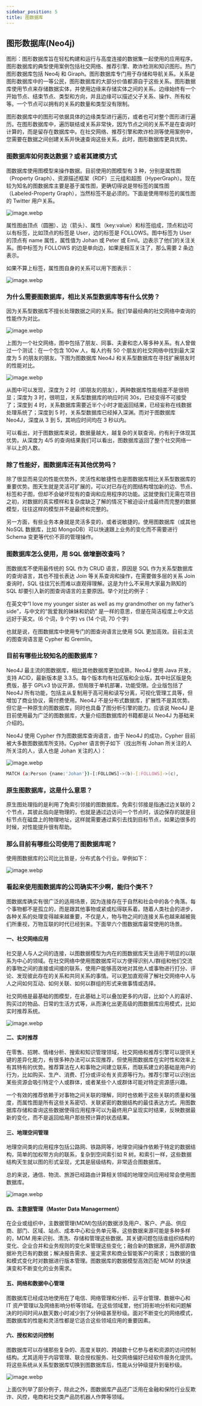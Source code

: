 ```yaml
---
sidebar_position: 5
title: 图数据库
---
```


## 图形数据库(Neo4j)

图形：图形数据库旨在轻松构建和运行与高度连接的数据集一起使用的应用程序。图形数据库的典型使用案例包括社交网络、推荐引擎、欺诈检测和知识图形。热门图形数据库包括 Neo4j 和 Giraph。图形数据库专门用于存储和导航关系。关系是图形数据库中的一等公民，图形数据库的大部分价值都源自于这些关系。图形数据库使用节点来存储数据实体，并使用边缘来存储实体之间的关系。边缘始终有一个开始节点、结束节点、类型和方向，并且边缘可以描述父子关系、操作、所有权等。一个节点可以拥有的关系的数量和类型没有限制。

图形数据库中的图形可依据具体的边缘类型进行遍历，或者也可对整个图形进行遍历。在图形数据库中，遍历联结或关系非常快，因为节点之间的关系不是在查询时计算的，而是留存在数据库中。在社交网络、推荐引擎和欺诈检测等使用案例中，您需要在数据之间创建关系并快速查询这些关系，此时，图形数据库更具优势。

### 图数据库如何表达数据？或者其建模方式

图数据库使用图模型来操作数据。目前使用的图模型有 3 种，分别是属性图（Property Graph）、资源描述框架（RDF）三元组和超图（HyperGraph）。现在较为知名的图数据库主要是基于属性图，更确切得说是带标签的属性图（Labeled-Property Graph），当然标签不是必须的。下面是使用带标签的属性图的 Twitter 用户关系。

![image.webp](/docs/image-67f885c9379a4a52bab7f70c2a59d5c0.webp)

属性图由顶点（圆圈）、边（箭头）、属性（key:value）和标签组成，顶点和边可以有标签，比如顶点的标签是 User，边的标签是 FOLLOWS。图中标签为 User 的顶点有 name 属性，属性值为 Johan 或 Peter 或 Emil。边表示了他们的关注关系。图中标签为 FOLLOWS 的边是单向边，如果是相互关注了，那么需要 2 条边表示。

如果不算上标签，属性图自身的关系可以用下图表示：

![image.webp](/docs/image-ef35361c0762476e8f3d0449e5657ea7.webp)

### 为什么需要图数据库，相比关系型数据库等有什么优势？

因为关系型数据库不擅长处理数据之间的关系。我们举最经典的社交网络中查询的性能作为对比。

![image.webp](/docs/image-42863140c5d348068a79e2af7e808793.webp)

上图为一个社交网络，图中包括了朋友、同事、夫妻和恋人等多种关系。有人曾做过一个测试：在一个包含 100w 人，每人约有 50 个朋友的社交网络中找到最大深度为 5 的朋友的朋友。下图为图数据库 Neo4J 和关系型数据库在寻找扩展朋友时的性能对比。

![image.webp](/docs/image-662929664fc64be8bd5d184898343e09.webp)

从图中可以发现，深度为 2 时（即朋友的朋友），两种数据库性能相差不是很明显；深度为 3 时，很明显，关系型数据库的响应时间 30s，已经变得不可接受了；深度到 4 时，关系数据库需要近半个小时才能返回结果，已经妄称在线数据处理系统了；深度到 5 时，关系型数据库已经掉入深渊。而对于图数据库 Neo4J，深度从 3 到 5，其响应时间均在 3 秒以内。

可以看出，对于图数据库来说，数据量越大，越复杂的关联查询，约有利于体现其优势。从深度为 4/5 的查询结果我们可以看出，图数据库返回了整个社交网络一半以上的人数。

### 除了性能好，图数据库还有其他优势吗？

除了很显而易见的性能优势外，灵活性和敏捷性也是图数据库相比关系型数据库的重要优势。图天生就是灵活可扩展的，可以对已存在的图结构增加新的边、节点、标签和子图，但却不会破坏现有的查询和应用程序的功能。这就使我们无需在项目之初，对数据的真实模样和复杂度缺乏了解的情况下被迫设计成最终而完整的数据模型，往往这样的模型并不是最终和完整的。

另一方面，有些业务本身就是灵活多变的，或者说敏捷的。使用图数据库（或其他 NoSQL 数据库，比如 MongoDB）可以快速跟上业务的变化而不需要进行 Schema 变更等代价不菲的管理操作。

### 图数据库怎么使用，用 SQL 做增删改查吗？

图数据库不使用最传统的 SQL 作为 CRUD 语言，原因是 SQL 作为关系型数据库的查询语言，其也不擅长表达 Join 等关系查询和操作，在需要做多层的关系 Join 查询时，SQL 往往冗长而难以直观得理解。这是为什么不采用大家最为熟知的 SQL 却要引入新的图查询语言的主要原因。举个对比的例子：

在英文中“I love my younger sister as well as my grandmother on my father’s side”，与中文的“我爱我的妹妹和奶奶” 是一样的意思，但是在简洁程度上中文远远好于英文。(6 个词，9 个字) vs (14 个词, 70 个字)

也就是说，在图数据库中使用专门的图查询语言比使用 SQL 更加高效。目前主流的图查询语言是 Cypher 和 Gremlin。

### 目前有哪些比较知名的图数据库？

Neo4J 最主流的图数据库，相比其他数据库更加成熟，Neo4J 使用 Java 开发，支持 ACID，最新版本是 3.3.5。每个版本均有社区版和企业版，其中社区版是免费版，基于 GPLv3 协议开源，但局限于单机部署，功能受限。企业版包括了 Neo4J 所有功能，包括主从复制用于高可用和读写分离，可视化管理工具等，但增加了商业协议，需付费使用。Neo4J 不是分布式数据库，扩展性不是其优势。但它是一种原生的图数据库，同时也具备了图分析引擎的能力。应该说 Neo4J 是目前使用最为广泛的图数据库，大量介绍图数据库的书籍都是以 Neo4J 为基础来介绍的。

Neo4J 使用 Cypher 作为图数据库查询语言，由于 Neo4J 的成功，Cypher 目前被大多数图数据库所支持。Cypher 语言例子如下（找出所有 Johan 所关注的人所关注的人，该人也是 Johan 关注的人）：

![image.webp](/docs/image-7cf488b7a62048e7a8e8b2fdf68ac901.webp)

```bash showLineNumbers
MATCH (a:Person {name:'Johan'})-[:FOLLOWS]->(b)-[:FOLLOWS]->(c),        (a)-[:FOLLOWS]->(c)  RETURN b, c
```

### 原生图数据库，这是什么意思？

原生图处理指的是利用了免索引邻接的图数据库。免索引邻接是指通过边关联的 2 个节点，其彼此指向是物理的，也就是通过边访问一个节点时，该边保存的就是目标节点在磁盘上的物理地址，这样就需要通过索引去找到目标节点，如果边很多的时候，对性能提升很有帮助。

### 那么目前有哪些公司使用了图数据库呢？

使用图数据库的公司比比皆是，分布式各个行业。举例如下：

![image.webp](/docs/image-a9bc4bff552a4aae94e7586c48d766cb.webp)

### 看起来使用图数据库的公司确实不少啊，能归个类不？

图数据库确实有很广泛的适用场景，因为连接存在于自然和社会中的各个角落。每个事物都不是孤立的，而是跟其他事物或紧或松得联系着。随着人类社会的进步，各种关系的处理变得越来越重要，不仅是人，物与物之间的连接关系也越来越被我们所重视，万物互联的时代已经到来。下面举六个图数据库最常使用的场景。

#### 一、社交网络应用

社交是人与人之间的连接，以图数据模型为内在的图数据库天生适用于明显的以联系为中心的领域。在社交网络中使用图数据库可以方便得识别人/群组和他们交流的事物之间的直接或间接的联系，使用户能够高效地对其他人或事物进行打分、评论、发现彼此存在的关系和共同关系的事情。可以更加直观得了解社交网络中人与人之间如何互动、如何关联、如何以群组的形式来做事情或选择。

社交网络是最基础的图模型，在此基础上可以叠加更多的内容，比如个人的喜好、购买过的物品、日常的生活方式等，从而演化出更高级的图数据库应用模式，比如实时推荐系统。

![image.webp](/docs/image-6a6b6d952b9541b3a88e850aaa0de289.webp)

#### 二、实时推荐

在零售、招聘、情绪分析、搜索和知识管理领域，社交网络和推荐引擎可以提供关键的差异化能力，有很多种办法可以实现推荐，但使用图数据库在实时性和效率上有其特有的优势。推荐算法在人和事物之间建立联系，而联系建立的基础是用户的行为，比如购买、生产、消费、打分或评论有关资源等行为。推荐引擎可以识别出某些资源会吸引特定个人或群体，或者某些个人或群体可能对特定资源感兴趣。

一个有效的推荐依赖于对事物之间关联的理解，同时也依赖于这些关联的质量和强度，而属性图是所有这些关系密切、关联紧密的数据结构的最佳表达方式。用图数据库存储和查询这些数据使得应用程序可以为最终用户呈现实时结果，反映数据最新的变化，而不是返回给用户那些预计算的状态结果。

#### 三、地理空间管理

地理空间类的应用程序包括公路网、铁路网等，地理空间操作依赖于特定的数据结构，简单的加权带方向的联系，复杂到空间索引如 R 树。和索引一样，这些数据结构天生就以图的形式呈现，尤其是层级结构，非常适合图数据库。

总的来说，通信、物流、旅游已经路由计算相关领域的地理空间应用经常会使用图数据库。

![image.webp](/docs/image-421db29c809248d3897e264fdd4daa5f.webp)

#### 四、主数据管理（Master Data Managerment）

在企业或组织中，主数据管理(MDM)包括的数据涉及用户、客户、产品、供应商、部门、区域、站点、成本中心和业务单元等。这些数据来源可能是多种多样的，MDM 用来识别、清洗、存储和管理这些数据。其关键问题包括谁组织结构的变化、企业合并和业务规则的变化来管理这些变化；融合新的数据源，用外部源数据补充已有的数据；解决报告需求、鉴定需求和商业智能客户的需求；当数据的值和模式变化时对数据进行版本管理。图数据库的数据模型高效匹配 MDM 的快速演变和不断变化的业务需求。

#### 五、网络和数据中心管理

图数据库已经成功地使用在了电信、网络管理和分析、云平台管理、数据中心和 IT 资产管理以及网络影响分析等领域。在这些领域里，他们将影响分析和问题解决的时间时间从数天数小时减少到了分钟级甚至秒级。面对不断变化的网络模式，图数据库的性能和灵活性都是它适合这些领域应用的重要因素。

#### 六、授权和访问控制

图数据库可以存储那些复杂的、高度关联的、跨越数十亿参与者和资源的访问控制结构。尤其适用于内容管理、联合授权服务、社交网络偏好已经软件服务化提供。将这些系统从关系型数据库切换到图数据库后，性能从分钟级提升到毫秒级。

![image.webp](/docs/image-b47e4c76996a47f99eac93d731bbef60.webp)

上面仅列举了部分例子，除此之外，图数据库产品还广泛用在金融和保险行业反欺诈、风控，电商和社交类产品防机器人作弊等领域。
